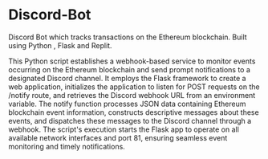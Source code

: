 # Discord-Bot
Discord Bot which tracks transactions on the Ethereum blockchain.
Built using Python , Flask and Replit.

This Python script establishes a webhook-based service to monitor events occurring on the Ethereum blockchain and send prompt notifications to a designated Discord channel. It employs the Flask framework to create a web application, initializes the application to listen for POST requests on the /notify route, and retrieves the Discord webhook URL from an environment variable. The notify function processes JSON data containing Ethereum blockchain event information, constructs descriptive messages about these events, and dispatches these messages to the Discord channel through a webhook. The script's execution starts the Flask app to operate on all available network interfaces and port 81, ensuring seamless event monitoring and timely notifications.
